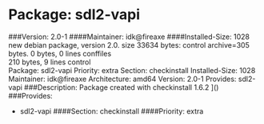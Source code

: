 Package: sdl2-vapi 
============= 

###Version: 2.0-1
####Maintainer: idk@fireaxe
####Installed-Size: 1028
new debian package, version 2.0.
size 33634 bytes: control archive=305 bytes.
0 bytes,     0 lines      conffiles            
210 bytes,     9 lines      control              
Package: sdl2-vapi
Priority: extra
Section: checkinstall
Installed-Size: 1028
Maintainer: idk@fireaxe
Architecture: amd64
Version: 2.0-1
Provides: sdl2-vapi
###Description:
 Package created with checkinstall 1.6.2
]()
###Provides:
  * sdl2-vapi
####Section: checkinstall
####Priority: extra
